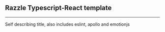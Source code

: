 ## Razzle Typescript-React template

---

Self describing title, also includes eslint, apollo and emotionjs
